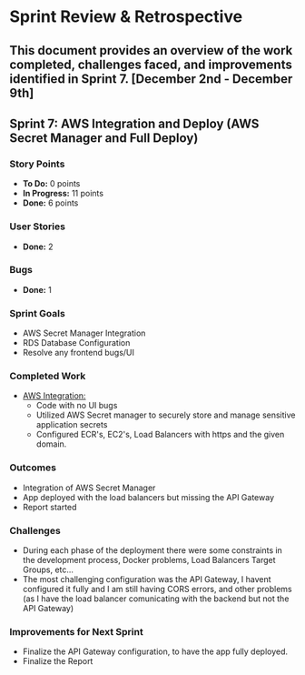 # Sprint Review & Retrospective

This document provides an overview of the work completed, challenges faced, and improvements identified in Sprint 7.
[December 2nd - December 9th]
---

## Sprint 7: AWS Integration and Deploy (AWS Secret Manager and Full Deploy)

### Story Points
- **To Do:** 0 points
- **In Progress:** 11 points
- **Done:** 6 points

### User Stories
- **Done:** 2

### Bugs
- **Done:** 1

### Sprint Goals
- AWS Secret Manager Integration
- RDS Database Configuration
- Resolve any frontend bugs/UI

### Completed Work
- [AWS Integration:](../../Epics/AWS_Integration/README.md)
  - Code with no UI bugs
  - Utilized AWS Secret manager to securely store and manage sensitive application secrets
  - Configured ECR's, EC2's, Load Balancers with https and the given domain.

### Outcomes
- Integration of AWS Secret Manager
- App deployed with the load balancers but missing the API Gateway
- Report started

### Challenges
- During each phase of the deployment there were some constraints in the development process, Docker problems, Load Balancers Target Groups, etc...
- The most challenging configuration was the API Gateway, I havent configured it fully and I am still having CORS errors, and other problems (as I have the load balancer comunicating with the backend but not the API Gateway)

### Improvements for Next Sprint
- Finalize the API Gateway configuration, to have the app fully deployed.
- Finalize the Report